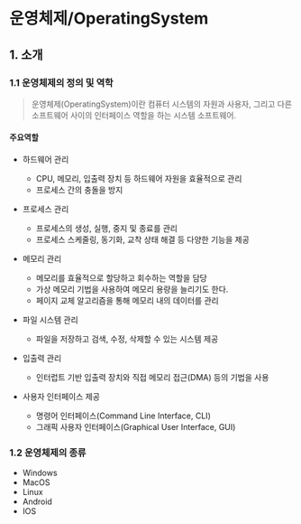 # 운영체제/OperatingSystem
## 1. 소개
### 1.1 운영체제의 정의 및 역학
> 운영체제(OperatingSystem)이란 컴퓨터 시스템의 자원과 사용자, 그리고 다른 소프트웨어 사이의 인터페이스 역할을 하는 시스템 소프트웨어.

#### 주요역할
- 하드웨어 관리
    - CPU, 메모리, 입출력 장치 등 하드웨어 자원을 효율적으로 관리
    - 프로세스 간의 충돌을 방지

- 프로세스 관리
    - 프로세스의 생성, 실행, 중지 및 종료를 관리
    - 프로세스 스케줄링, 동기화, 교착 상태 해결 등 다양한 기능을 제공

- 메모리 관리
    - 메모리를 효율적으로 할당하고 회수하는 역할을 담당
    - 가상 메모리 기법을 사용하여 메모리 용량을 늘리기도 한다.
    - 페이지 교체 알고리즘을 통해 메모리 내의 데이터를 관리

- 파일 시스템 관리
    - 파일을 저장하고 검색, 수정, 삭제할 수 있는 시스템 제공

- 입출력 관리
    - 인터럽트 기반 입출력 장치와 직접 메모리 접근(DMA) 등의 기법을 사용

- 사용자 인터페이스 제공
    - 명령어 인터페이스(Command Line Interface, CLI)
    - 그래픽 사용자 인터페이스(Graphical User Interface, GUI)

### 1.2 운영체제의 종류
- Windows
- MacOS
- Linux
- Android
- IOS